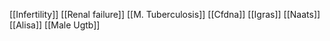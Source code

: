 [[Infertility]]
[[Renal failure]]
[[M. Tuberculosis]]
[[Cfdna]]
[[Igras]]
[[Naats]]
[[Alisa]]
[[Male Ugtb]]
